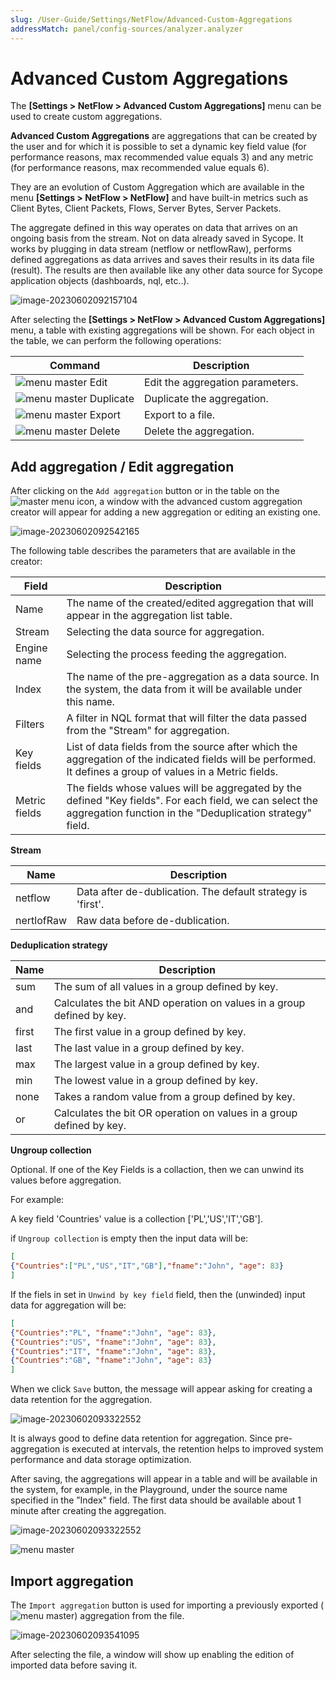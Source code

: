 ```yaml
---
slug: /User-Guide/Settings/NetFlow/Advanced-Custom-Aggregations
addressMatch: panel/config-sources/analyzer.analyzer
---
```


# Advanced Custom Aggregations

The **[Settings > NetFlow > Advanced Custom Aggregations]**  menu can be used to create custom aggregations.

**Advanced Custom Aggregations** are aggregations that can be created by the user and for which it is possible to set a dynamic key field value (for performance reasons, max recommended value equals 3) and any metric (for performance reasons, max recommended value equals 6).

They are an evolution of Custom Aggregation which are available in the menu **[Settings > NetFlow > NetFlow]** and have built-in metrics such as Client Bytes, Client Packets, Flows, Server Bytes, Server Packets.

The aggregate defined in this way operates on data that arrives on an ongoing basis from the stream.
Not on data already saved in Sycope. It works by plugging in
data stream (netflow or netflowRaw), performs defined aggregations as data arrives and saves their results in its data file (result). The results are then available like any other data source for Sycope application objects (dashboards, nql, etc..).

![image-20230602092157104](assets_10-Advanced%20Custom%20aggr/image-20230602092157104.png)

After selecting the **[Settings > NetFlow > Advanced Custom Aggregations]** menu, a table with existing aggregations will be shown.
For each object in the table, we can perform the following operations:


| Command  | Description |
| ---------------- | ------- |
| ![menu master](assets_10-Advanced%20Custom%20aggr/userscripts-edit.png) Edit | Edit the aggregation parameters. |
| ![menu master](assets_10-Advanced%20Custom%20aggr/userscripts-duplicate.png) Duplicate | Duplicate the aggregation. |
| ![menu master](assets_10-Advanced%20Custom%20aggr/userscripts-export.png) Export | Export to a file.       |
| ![menu master](assets_10-Advanced%20Custom%20aggr/userscripts-delete.png) Delete | Delete the aggregation. |

## Add aggregation / Edit aggregation

After clicking on the `Add aggregation` button or in the table on the ![master menu](assets_10-Advanced%20Custom%20aggr/preaggr-edit.png) icon, a window with the advanced custom aggregation creator will appear for adding a new aggregation or editing an existing one.

![image-20230602092542165](assets_10-Advanced%20Custom%20aggr/image-20230602092542165.png)

The following table describes the parameters that are available in the creator:



| Field         | Description                                                  |
| ------------- | ------------------------------------------------------------ |
| Name          | The name of the created/edited aggregation that will appear in the aggregation list table. |
| Stream        | Selecting the data source for aggregation.                   |
| Engine name   | Selecting the process feeding the aggregation.               |
| Index         | The name of the pre-aggregation as a data source. In the system, the data from it will be available under this name. |
| Filters       | A filter in NQL format that will filter the data passed from the "Stream" for aggregation. |
| Key fields    | List of data fields from the source after which the aggregation of the indicated fields will be performed. It defines a group of values in a Metric fields. |
| Metric fields | The fields whose values will be aggregated by the defined "Key fields". For each field, we can select the aggregation function in the "Deduplication strategy" field. |

**Stream**

| Name       | Description                                                 |
| ---------- | ----------------------------------------------------------- |
| netflow    | Data after de-dublication. The default strategy is 'first'. |
| nertlofRaw | Raw data before de-dublication.                             |


**Deduplication strategy**

| Name  | Description                                                  |
| ----- | ------------------------------------------------------------ |
| sum   | The sum of all values in a group defined by key.             |
| and   | Calculates the bit AND operation on values in a group defined by key. |
| first | The first value in a group defined by key.                   |
| last  | The last value in a group defined by key.                    |
| max   | The largest value in a group defined by key.                 |
| min   | The lowest value in a group defined by key.                  |
| none  | Takes a random value from a group defined by key.            |
| or    | Calculates the bit OR operation on values in a group defined by key. |


**Ungroup collection**

Optional. If one of the Key Fields is a collaction, then we can unwind its values before aggregation.

For example:

A key field 'Countries' value is a collection ['PL','US','IT','GB']. 

if `Ungroup collection` is empty then the input data will be:

```json
[
{"Countries":["PL","US","IT","GB"],"fname":"John", "age": 83}
]
```

If the fiels in set in `Unwind by key field` field, then the (unwinded) input data for aggregation will be:

```json
[
{"Countries":"PL", "fname":"John", "age": 83},
{"Countries":"US", "fname":"John", "age": 83},
{"Countries":"IT", "fname":"John", "age": 83},
{"Countries":"GB", "fname":"John", "age": 83}
]
```


When we click `Save` button, the message will appear asking for creating a data retention for the aggregation.

![image-20230602093322552](assets_10-Advanced%20Custom%20aggr/preaggr-retention.png)

It is always good to define data retention for aggregation. Since pre-aggregation is executed at intervals, the retention helps to improved system performance
and data storage optimization.

After saving, the aggregations will appear in a table and will be available in the system, for example, in the Playground, under the source name specified in the ”Index" field. The first data should be available about 1 minute after creating the aggregation.


![image-20230602093322552](assets_10-Advanced%20Custom%20aggr/image-20230602093322552.png)

![menu master](assets_10-Advanced%20Custom%20aggr/preaggr-playground.png)

## Import aggregation

The `Import aggregation` button is used for importing a previously exported (![menu master](assets_10-Advanced%20Custom%20aggr/userscripts-export.png)) aggregation from the file.

![image-20230602093541095](assets_10-Advanced%20Custom%20aggr/image-20230602093541095.png)

After selecting the file, a window will show up enabling the edition of imported data before saving it.





